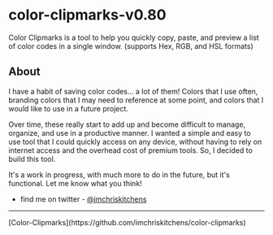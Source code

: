 # color-clipmarks-v0.80

Color Clipmarks is a tool to help you quickly copy, paste, and preview a list of color codes in a single window. (supports Hex, RGB, and HSL formats)

## About

I have a habit of saving color codes... a lot of them! Colors that I use often, branding colors that I may need to reference at some point, and colors that I would like to use in a future project.

Over time, these really start to add up and become difficult to manage, organize, and use in a productive manner. I wanted a simple and easy to use tool that I could quickly access on any device, without having to rely on internet access and the overhead cost of premium tools. So, I decided to build this tool.

It's a work in progress, with much more to do in the future, but it's functional. Let me know what you think! 

- find me on twitter - [@imchriskitchens](https://twitter.com/imchriskitchens)

<hr>
[Color-Clipmarks](https://github.com/imchriskitchens/color-clipmarks)
